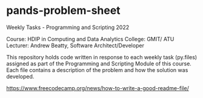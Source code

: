 # pands-problem-sheet

Weekly Tasks - Programming and Scripting 2022

Course: HDIP in Computing and Data Analytics 
College: GMIT/ ATU
Lecturer: Andrew Beatty, Software Architect/Developer

This repository holds code written in response to each weekly task (py.files) assigned as part of the Programming and Scripting Module of this course. Each file contains a description of the problem and how the solution was developed.

https://www.freecodecamp.org/news/how-to-write-a-good-readme-file/